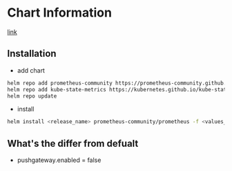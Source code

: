 # Chart Information

[link](https://github.com/prometheus-community/helm-charts)

## Installation 

- add chart

```bash
helm repo add prometheus-community https://prometheus-community.github.io/helm-charts
helm repo add kube-state-metrics https://kubernetes.github.io/kube-state-metrics
helm repo update
```

- install 

```bash
helm install <release_name> prometheus-community/prometheus -f <values_file.yaml> -n <namespace>
```

## What's the differ from defualt

- pushgateway.enabled = false